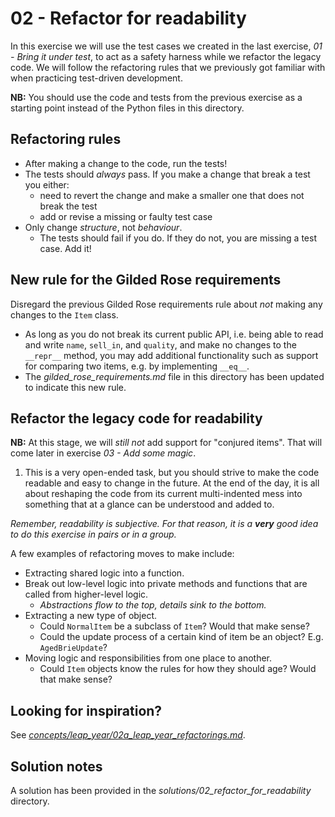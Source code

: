 # 02 - Refactor for readability

In this exercise we will use the test cases we created in the last exercise, _01 - Bring it under test_, to act as a safety harness while we refactor the legacy code. We will follow the refactoring rules that we previously got familiar with when practicing test-driven development.

**NB:** You should use the code and tests from the previous exercise as a starting point instead of the Python files in this directory. 

## Refactoring rules

* After making a change to the code, run the tests!
* The tests should _always_ pass. If you make a change that break a test you either:
  * need to revert the change and make a smaller one that does not break the test
  * add or revise a missing or faulty test case
* Only change _structure_, not _behaviour_.
  * The tests should fail if you do. If they do not, you are missing a test case. Add it!

## New rule for the Gilded Rose requirements

Disregard the previous Gilded Rose requirements rule about _not_ making any changes to the `Item` class. 
* As long as you do not break its current public API, i.e. being able to read and write `name`, `sell_in`, and `quality`, and make no changes to the `__repr__` method, you may add additional functionality such as support for comparing two items, e.g. by implementing `__eq__`.
* The _gilded_rose_requirements.md_ file in this directory has been updated to indicate this new rule.

## Refactor the legacy code for readability

**NB:** At this stage, we will _still not_ add support for "conjured items". That will come later in exercise _03 - Add some magic_.

1. This is a very open-ended task, but you should strive to make the code readable and easy to change in the future. At the end of the day, it is all about reshaping the code from its current multi-indented mess into something that at a glance can be understood and added to.

_Remember, readability is subjective. For that reason, it is a **very** good idea to do this exercise in pairs or in a group._ 

A few examples of refactoring moves to make include:
* Extracting shared logic into a function.
* Break out low-level logic into private methods and functions that are called from higher-level logic.
  * _Abstractions flow to the top, details sink to the bottom._
* Extracting a new type of object.
  * Could `NormalItem` be a subclass of `Item`? Would that make sense?
  * Could the update process of a certain kind of item be an object? E.g. `AgedBrieUpdate`?
* Moving logic and responsibilities from one place to another.
  * Could `Item` objects know the rules for how they should age? Would that make sense? 

## Looking for inspiration?

See [_concepts/leap_year/02a_leap_year_refactorings.md_](../../concepts/leap_year/02a_leap_year_refactorings.md).

## Solution notes

A solution has been provided in the _solutions/02_refactor_for_readability_ directory.
